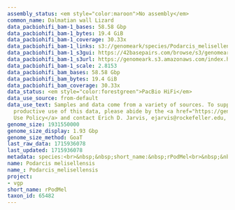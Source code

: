 ```yaml
---
assembly_status: <em style="color:maroon">No assembly</em>
common_name: Dalmatian wall Lizard
data_pacbiohifi_bam-1_bases: 58.58 Gbp
data_pacbiohifi_bam-1_bytes: 19.4 GiB
data_pacbiohifi_bam-1_coverage: 30.33x
data_pacbiohifi_bam-1_links: s3://genomeark/species/Podarcis_melisellensis/rPodMel1/genomic_data/pacbio_hifi/<br>
data_pacbiohifi_bam-1_s3gui: https://42basepairs.com/browse/s3/genomeark/species/Podarcis_melisellensis/rPodMel1/genomic_data/pacbio_hifi/
data_pacbiohifi_bam-1_s3url: https://genomeark.s3.amazonaws.com/index.html?prefix=species/Podarcis_melisellensis/rPodMel1/genomic_data/pacbio_hifi/
data_pacbiohifi_bam-1_scale: 2.8153
data_pacbiohifi_bam_bases: 58.58 Gbp
data_pacbiohifi_bam_bytes: 19.4 GiB
data_pacbiohifi_bam_coverage: 30.33x
data_status: <em style="color:forestgreen">PacBio HiFi</em>
data_use_source: from-default
data_use_text: Samples and data come from a variety of sources. To support fair and
  productive use of this data, please abide by the <a href="https://genome10k.soe.ucsc.edu/data-use-policies/">Data
  Use Policy</a> and contact Erich D. Jarvis, ejarvis@rockefeller.edu, with any questions.
genome_size: 1931550000
genome_size_display: 1.93 Gbp
genome_size_method: GoaT
last_raw_data: 1715936078
last_updated: 1715936078
metadata: species:<br>&nbsp;&nbsp;short_name:&nbsp;rPodMel<br>&nbsp;&nbsp;name:&nbsp;Podarcis&nbsp;melisellensis<br>&nbsp;&nbsp;taxon_id:&nbsp;65482<br>&nbsp;&nbsp;common_name:&nbsp;Dalmatian&nbsp;wall&nbsp;Lizard<br>&nbsp;&nbsp;order:<br>&nbsp;&nbsp;&nbsp;&nbsp;name:&nbsp;Squamata<br>&nbsp;&nbsp;family:<br>&nbsp;&nbsp;&nbsp;&nbsp;name:&nbsp;Lacertidae<br>&nbsp;&nbsp;individuals:<br>&nbsp;&nbsp;&nbsp;&nbsp;-&nbsp;short_name:&nbsp;rPodMel1<br>&nbsp;&nbsp;&nbsp;&nbsp;&nbsp;&nbsp;biosample_id:&nbsp;SAMEA115336775<br>&nbsp;&nbsp;&nbsp;&nbsp;&nbsp;&nbsp;sex:&nbsp;female<br>&nbsp;&nbsp;genome_size:&nbsp;1931550000<br>&nbsp;&nbsp;genome_size_method:&nbsp;GoaT<br>&nbsp;&nbsp;project:&nbsp;[&nbsp;vgp&nbsp;]<br>
name: Podarcis melisellensis
name_: Podarcis_melisellensis
project:
- vgp
short_name: rPodMel
taxon_id: 65482
---
```

